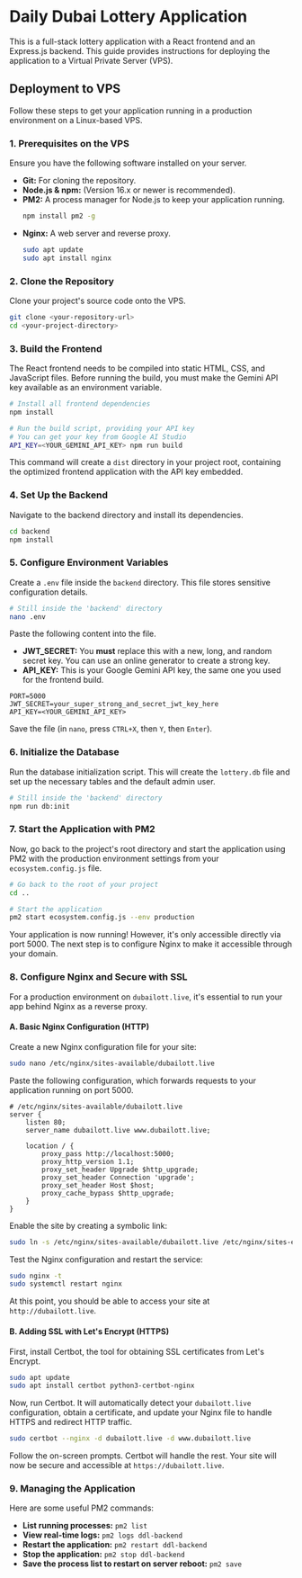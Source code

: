 # Daily Dubai Lottery Application

This is a full-stack lottery application with a React frontend and an Express.js backend. This guide provides instructions for deploying the application to a Virtual Private Server (VPS).

## Deployment to VPS

Follow these steps to get your application running in a production environment on a Linux-based VPS.

### 1. Prerequisites on the VPS

Ensure you have the following software installed on your server.

-   **Git:** For cloning the repository.
-   **Node.js & npm:** (Version 16.x or newer is recommended).
-   **PM2:** A process manager for Node.js to keep your application running.
    ```bash
    npm install pm2 -g
    ```
-   **Nginx:** A web server and reverse proxy.
    ```bash
    sudo apt update
    sudo apt install nginx
    ```

### 2. Clone the Repository

Clone your project's source code onto the VPS.

```bash
git clone <your-repository-url>
cd <your-project-directory>
```

### 3. Build the Frontend

The React frontend needs to be compiled into static HTML, CSS, and JavaScript files. Before running the build, you must make the Gemini API key available as an environment variable.

```bash
# Install all frontend dependencies
npm install

# Run the build script, providing your API key
# You can get your key from Google AI Studio
API_KEY=<YOUR_GEMINI_API_KEY> npm run build
```

This command will create a `dist` directory in your project root, containing the optimized frontend application with the API key embedded.

### 4. Set Up the Backend

Navigate to the backend directory and install its dependencies.

```bash
cd backend
npm install
```

### 5. Configure Environment Variables

Create a `.env` file inside the `backend` directory. This file stores sensitive configuration details.

```bash
# Still inside the 'backend' directory
nano .env
```

Paste the following content into the file.
-   **JWT_SECRET:** You **must** replace this with a new, long, and random secret key. You can use an online generator to create a strong key.
-   **API_KEY:** This is your Google Gemini API key, the same one you used for the frontend build.

```
PORT=5000
JWT_SECRET=your_super_strong_and_secret_jwt_key_here
API_KEY=<YOUR_GEMINI_API_KEY>
```

Save the file (in `nano`, press `CTRL+X`, then `Y`, then `Enter`).

### 6. Initialize the Database

Run the database initialization script. This will create the `lottery.db` file and set up the necessary tables and the default admin user.

```bash
# Still inside the 'backend' directory
npm run db:init
```

### 7. Start the Application with PM2

Now, go back to the project's root directory and start the application using PM2 with the production environment settings from your `ecosystem.config.js` file.

```bash
# Go back to the root of your project
cd ..

# Start the application
pm2 start ecosystem.config.js --env production
```

Your application is now running! However, it's only accessible directly via port 5000. The next step is to configure Nginx to make it accessible through your domain.

### 8. Configure Nginx and Secure with SSL

For a production environment on `dubailott.live`, it's essential to run your app behind Nginx as a reverse proxy.

#### A. Basic Nginx Configuration (HTTP)

Create a new Nginx configuration file for your site:
```bash
sudo nano /etc/nginx/sites-available/dubailott.live
```

Paste the following configuration, which forwards requests to your application running on port 5000.

```nginx
# /etc/nginx/sites-available/dubailott.live
server {
    listen 80;
    server_name dubailott.live www.dubailott.live;

    location / {
        proxy_pass http://localhost:5000;
        proxy_http_version 1.1;
        proxy_set_header Upgrade $http_upgrade;
        proxy_set_header Connection 'upgrade';
        proxy_set_header Host $host;
        proxy_cache_bypass $http_upgrade;
    }
}
```

Enable the site by creating a symbolic link:
```bash
sudo ln -s /etc/nginx/sites-available/dubailott.live /etc/nginx/sites-enabled/
```

Test the Nginx configuration and restart the service:
```bash
sudo nginx -t
sudo systemctl restart nginx
```

At this point, you should be able to access your site at `http://dubailott.live`.

#### B. Adding SSL with Let's Encrypt (HTTPS)

First, install Certbot, the tool for obtaining SSL certificates from Let's Encrypt.
```bash
sudo apt update
sudo apt install certbot python3-certbot-nginx
```

Now, run Certbot. It will automatically detect your `dubailott.live` configuration, obtain a certificate, and update your Nginx file to handle HTTPS and redirect HTTP traffic.

```bash
sudo certbot --nginx -d dubailott.live -d www.dubailott.live
```

Follow the on-screen prompts. Certbot will handle the rest. Your site will now be secure and accessible at `https://dubailott.live`.

### 9. Managing the Application

Here are some useful PM2 commands:

-   **List running processes:** `pm2 list`
-   **View real-time logs:** `pm2 logs ddl-backend`
-   **Restart the application:** `pm2 restart ddl-backend`
-   **Stop the application:** `pm2 stop ddl-backend`
-   **Save the process list to restart on server reboot:** `pm2 save`
